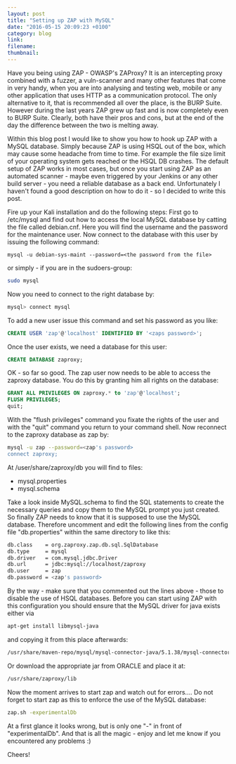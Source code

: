 ```yaml
---
layout: post
title: "Setting up ZAP with MySQL"
date: "2016-05-15 20:09:23 +0100"
category: blog
link:
filename:
thumbnail:
---
```

Have you being using ZAP - OWASP's ZAProxy? It is an intercepting
proxy combined with a fuzzer, a vuln-scanner and many other 
features that come in very handy, when you are into analysing and
testing web, mobile or any other application that uses HTTP as
a communication protocol. The only alternative to it, that is
recommended all over the place, is the BURP Suite. However during
the last years ZAP grew up fast and is now completely even to BURP
Suite. Clearly, both have their pros and cons, but at the end of the
day the difference between the two is melting away.


Within this blog post I would like to show you how to hook up
ZAP with a MySQL database. Simply because ZAP is using HSQL out of 
the box, which may cause some headache from time to time. For example
the file size limit of your operating system gets reached or the
HSQL DB crashes. The default setup of ZAP works in most cases, but once
you start using ZAP as an automated scanner - maybe even triggered
by your Jenkins or any other build server - you need a reliable database
as a back end. Unfortunately I haven't found a good description on how
to do it - so I decided to write this post.


Fire up your Kali installation and do the following steps: First
go to /etc/mysql and find out how to access the local MySQL database
by catting the file called debian.cnf. Here you will find the username
and the password for the maintenance user. Now connect to the database
with this user by issuing the following command:

`mysql -u debian-sys-maint --password=<the password from the file>`

or simply - if you are in the sudoers-group:

```bash
sudo mysql
```

Now you need to connect to the right database by:

```bash
mysql> connect mysql
```

To add a new user issue this command and set his password as you like:
```SQL
CREATE USER 'zap'@'localhost' IDENTIFIED BY '<zaps password>';
```

Once the user exists, we need a database for this user:
```SQL
CREATE DATABASE zaproxy;
```

OK - so far so good. The zap user now needs to be able to access the 
zaproxy database. You do this by granting him all rights on the database:

```SQL
GRANT ALL PRIVILEGES ON zaproxy.* to 'zap'@'localhost';
FLUSH PRIVILEGES;
quit;
```

With the "flush privileges" command you fixate the rights of the user and
with the "quit" command you return to your command shell. Now reconnect
to the zaproxy database as zap by:

```bash
mysql -u zap --password=<zap's password>
connect zaproxy;
```

At /user/share/zaproxy/db you will find to files:

* mysql.properties
* mysql.schema

Take a look inside MySQL.schema to find the SQL statements to create the 
necessary queries and copy them to the MySQL prompt you just created. So 
finally ZAP needs to know that it is supposed to use the MySQL database. 
Therefore uncomment and edit the following lines from the config file 
"db.properties" within the same directory to like this:

```bash
db.class	= org.zaproxy.zap.db.sql.SqlDatabase
db.type		= mysql
db.driver	= com.mysql.jdbc.Driver
db.url		= jdbc:mysql://localhost/zaproxy
db.user		= zap
db.password	= <zap's password>
```

By the way - make sure that you commented out the lines above - those
to disable the use of HSQL databases. Before you can start using ZAP with
this configuration you should ensure that the MySQL driver for java
exists either via
```bash	
apt-get install libmysql-java
```
and copying it from this place afterwards:

```bash
/usr/share/maven-repo/mysql/mysql-connector-java/5.1.38/mysql-connector-java-5.1.38.jar
```

Or download the appropriate jar from ORACLE and place it at:

```bash
/usr/share/zaproxy/lib
```

Now the moment arrives to start zap and watch out for errors....
Do not forget to start zap as this to enforce the use of the MySQL database:

```bash
zap.sh -experimentalDb
```

At a first glance it looks wrong, but is only one "-" in front of
"experimentalDb". And that is all the magic - enjoy and let me know
if you encountered any problems :)

Cheers!
